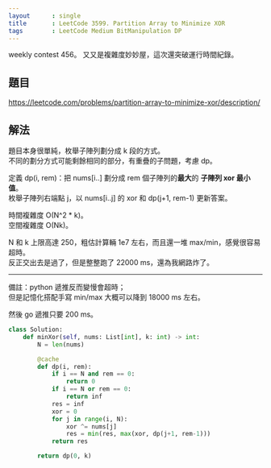 ```yaml
---
layout      : single
title       : LeetCode 3599. Partition Array to Minimize XOR
tags        : LeetCode Medium BitManipulation DP
---
```

weekly contest 456。
又又是複雜度妙妙屋，這次還突破運行時間紀錄。  

## 題目

<https://leetcode.com/problems/partition-array-to-minimize-xor/description/>

## 解法

題目本身很單純，枚舉子陣列劃分成 k 段的方式。  
不同的劃分方式可能剩餘相同的部分，有重疊的子問題，考慮 dp。  

定義 dp(i, rem)：把 nums[i..] 劃分成 rem 個子陣列的**最大**的 **子陣列 xor 最小值**。  
枚舉子陣列右端點 j，以 nums[i..j] 的 xor 和 dp(j+1, rem-1) 更新答案。  

時間複雜度 O(N^2 \* k)。  
空間複雜度 O(Nk)。  

N 和 k 上限高達 250，粗估計算輛 1e7 左右，而且還一堆 max/min，感覺很容易超時。  
反正交出去是過了，但是整整跑了 22000 ms，還為我網路炸了。  

---

備註：python 遞推反而變慢會超時；  
但是記憶化搭配手寫 min/max 大概可以降到 18000 ms 左右。  

然後 go 遞推只要 200 ms。  

```python
class Solution:
    def minXor(self, nums: List[int], k: int) -> int:
        N = len(nums)

        @cache
        def dp(i, rem):
            if i == N and rem == 0:
                return 0 
            if i == N or rem == 0:
                return inf
            res = inf
            xor = 0
            for j in range(i, N):
                xor ^= nums[j]
                res = min(res, max(xor, dp(j+1, rem-1)))
            return res

        return dp(0, k)
```
